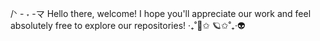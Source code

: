 /ᐠ - ˕ -マ⁩
Hello there, welcome! I hope you'll appreciate our work and feel absolutely free to explore our repositories‎!
‎‧₊˚🚀✩ 🪐✩˚₊‧👽
<!---
Robo-Nauts/Robo-Nauts is a ✨ special ✨ repository because its `README.md` (this file) appears on your GitHub profile.
You can click the Preview link to take a look at your changes.
--->
